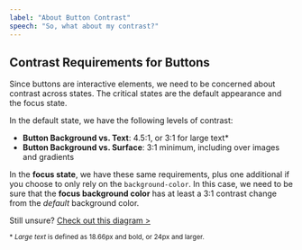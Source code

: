 ```yaml
---
label: "About Button Contrast"
speech: "So, what about my contrast?"
---
```


## Contrast Requirements for Buttons

Since buttons are interactive elements, we need to be concerned about contrast across states. The critical states are the default appearance and the focus state.

In the default state, we have the following levels of contrast:

- **Button Background vs. Text**: 4.5:1, or 3:1 for large text\*
- **Button Background vs. Surface**: 3:1 minimum, including over images and gradients

In the **focus state**, we have these same requirements, plus one additional if you choose to only rely on the `background-color`. In this case, we need to be sure that the **focus background color** has at least a 3:1 contrast change from the _default_ background color.

Still unsure? [Check out this diagram&nbsp;>](https://twitter.com/5t3ph/status/1340367293440696321/photo/1)

<small>\* _Large text_ is defined as 18.66px and bold, or 24px and larger.</small>
